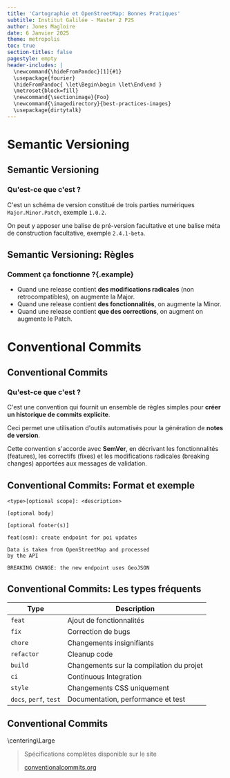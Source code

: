 ```yaml
---
title: 'Cartographie et OpenStreetMap: Bonnes Pratiques'
subtitle: Institut Galilée - Master 2 P2S
author: Jones Magloire
date: 6 Janvier 2025
theme: metropolis
toc: true
section-titles: false
pagestyle: empty
header-includes: |
  \newcommand{\hideFromPandoc}[1]{#1}
  \usepackage{fourier}
  \hideFromPandoc{ \let\Begin\begin \let\End\end }
  \metroset{block=fill}
  \newcommand{\sectionimage}{Foo}
  \newcommand{\imagedirectory}{best-practices-images}
  \usepackage{dirtytalk}
---
```



# Semantic Versioning

## Semantic Versioning

### Qu'est-ce que c'est ?

C'est un schéma de version constitué de trois parties numériques `Major.Minor.Patch`, exemple `1.0.2`.

On peut y apposer une balise de pré-version facultative et une balise méta de construction facultative, exemple `2.4.1-beta`.

## Semantic Versioning: Règles

### Comment ça fonctionne ?{.example}

- Quand une release contient **des modifications radicales** (non retrocompatibles), on augmente la Major.
- Quand une release contient **des fonctionnalités**, on augmente la Minor.
- Quand une release contient **que des corrections**, on augment on augmente le Patch. 

# Conventional Commits

## Conventional Commits

### Qu'est-ce que c'est ?

C'est une convention qui fournit un ensemble de règles simples pour **créer un historique de commits explicite**.

Ceci permet une utilisation d'outils automatisés pour la génération de **notes de version**.

Cette convention s'accorde avec **SemVer**, en décrivant les fonctionnalités (features), les correctifs (fixes) et les modifications radicales (breaking changes) apportées aux messages de validation.

## Conventional Commits: Format et exemple

```
<type>[optional scope]: <description>

[optional body]

[optional footer(s)]
```

```
feat(osm): create endpoint for poi updates

Data is taken from OpenStreetMap and processed
by the API

BREAKING CHANGE: the new endpoint uses GeoJSON
```

## Conventional Commits: Les types fréquents

| Type                   | Description                              |
| ---------------------- | ---------------------------------------- |
| `feat`                 | Ajout de fonctionnalités                 |
| `fix`                  | Correction de bugs                       |
| `chore`                | Changements insignifiants                |
| `refactor`             | Cleanup code                             |
| `build`                | Changements sur la compilation du projet |
| `ci`                   | Continuous Integration                   |
| `style`                | Changements CSS uniquement               |
| `docs`, `perf`, `test` | Documentation, performance et test       |

## Conventional Commits

\centering\Large

> Spécifications complètes disponible sur le site
>
> [conventionalcommits.org](https://www.conventionalcommits.org/)
